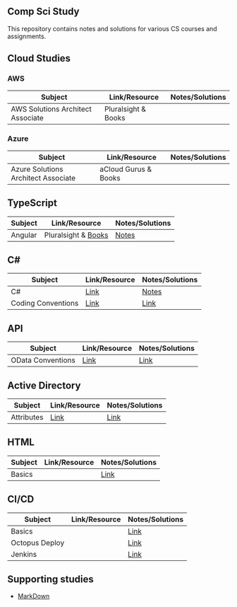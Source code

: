 ## Comp Sci Study
This repository contains notes and solutions for various CS courses and assignments.

## Cloud Studies
### AWS
|Subject  | Link/Resource  |Notes/Solutions|
|--|--|--|
|AWS Solutions Architect Associate|Pluralsight & Books| |[Links] (https://github.com/jbanson1/Study/blob/46f8146136a681af3d280208f22e0290b0bd9ead/Book_List_AWS_Solutions_Architect/README.md)|


### Azure
|Subject  | Link/Resource  |Notes/Solutions|
|--|--|--|
|Azure Solutions Architect Associate|aCloud Gurus & Books|  | [Notes]()|

## TypeScript
|Subject  | Link/Resource  |Notes/Solutions|
|--|--|--|
|Angular | Pluralsight & [Books](https://github.com/jbanson1/Study/blob/46f8146136a681af3d280208f22e0290b0bd9ead/Book_List_Angular) |[Notes](https://github.com/jbanson1/Study/blob/b7990e25e63296477657518bf5eaf880a7faa2bf/Angular_Studies/README.md)|

## C#
|Subject  | Link/Resource  |Notes/Solutions|
|--|--|--|
|C#|[Link]()|[Notes](https://github.com/jbanson1/Study/blob/b7990e25e63296477657518bf5eaf880a7faa2bf/C%23/README.md)|
|Coding Conventions |[Link](https://docs.microsoft.com/en-us/dotnet/csharp/fundamentals/coding-style/coding-conventions)|[Link]()|

## API
|Subject  | Link/Resource  |Notes/Solutions|
|--|--|--|
|OData Conventions|[Link](https://www.odata.org/documentation/odata-version-2-0/uri-conventions/)|[Link]()|

## Active Directory
|Subject  | Link/Resource  |Notes/Solutions|
|--|--|--|
|Attributes |[Link](http://www.kouti.com/tables/userattributes.htm)|[Link]()|

## HTML
|Subject  | Link/Resource  |Notes/Solutions|
|--|--|--|
|Basics ||[Link]()|

## CI/CD
|Subject  | Link/Resource  |Notes/Solutions|
|--|--|--|
|Basics ||[Link]()|
|Octopus Deploy ||[Link]()|
|Jenkins ||[Link]()|

## Supporting studies
- [MarkDown](https://www.markdownguide.org/basic-syntax/)
